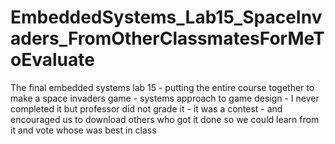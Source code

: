 EmbeddedSystems_Lab15_SpaceInvaders_FromOtherClassmatesForMeToEvaluate
======================================================================

The final embedded systems lab 15 - putting the entire course together to make a space invaders game - systems approach to game design - I never completed it but professor did not grade it - it was a contest - and encouraged us to download others who got it done so we could learn from it and vote whose was best in class
